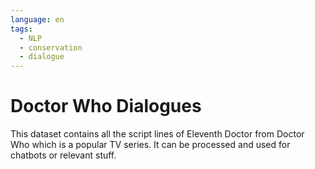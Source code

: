 ```yaml
---
language: en
tags:
  - NLP
  - conservation
  - dialogue
---
```


# Doctor Who Dialogues

This dataset contains all the script lines of Eleventh Doctor from Doctor Who which is a popular TV series. It can be processed and used for chatbots or relevant stuff.
